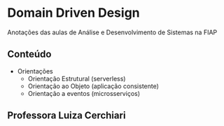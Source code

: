 # Domain Driven Design

Anotações das aulas de Análise e Desenvolvimento de Sistemas na FIAP

## Conteúdo

* Orientações
    * Orientação Estrutural (serverless)
    * Orientação ao Objeto (aplicação consistente)
    * Orientação a eventos (microsserviços)

## Professora Luiza Cerchiari